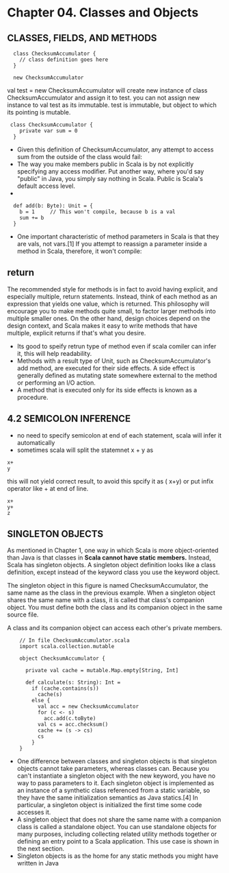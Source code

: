# Chapter 04. Classes and Objects

## CLASSES, FIELDS, AND METHODS

```
  class ChecksumAccumulator {
    // class definition goes here
  }

  new ChecksumAccumulator
```

val test = new ChecksumAccumulator will create new instance of class ChecksumAccumulator and assign it to test.
you can not assign new instance to val test as its immutable.
test is immutable, but object to which its pointing is mutable.

```
 class ChecksumAccumulator {
    private var sum = 0
  }
```
* Given this definition of ChecksumAccumulator, any attempt to access sum from the outside of the class would fail:
* The way you make members public in Scala is by not explicitly specifying any access modifier. Put another way, where you'd say "public" in Java, you simply say nothing in Scala. Public is Scala's default access level.
* 


```
  def add(b: Byte): Unit = {
    b = 1     // This won't compile, because b is a val
    sum += b
  }
```
* One important characteristic of method parameters in Scala is that they are vals, not vars.[1] If you attempt to reassign a parameter inside a method in Scala, therefore, it won't compile:

## return 
The recommended style for methods is in fact to avoid having explicit, and especially multiple, return statements. 
Instead, think of each method as an expression that yields one value, which is returned. This philosophy will encourage you to make methods quite small, to factor larger methods into multiple smaller ones. 
On the other hand, design choices depend on the design context, and Scala makes it easy to write methods that have multiple, explicit returns if that's what you desire.

* Its good to speify retrun type of method even if scala comiler can infer it, this will help readability.
* Methods with a result type of Unit, such as ChecksumAccumulator's add method, are executed for their side effects. A side effect is generally defined as mutating state somewhere external to the method or performing an I/O action. 
* A method that is executed only for its side effects is known as a procedure.


## 4.2 SEMICOLON INFERENCE
* no need to specify semicolon at end of each statement, scala will infer it automatically
* sometimes scala will split the statemnet x + y 
as 
```
x+
y 
```
this will not yield correct result, to avoid this spcify it as ( x+y) or put infix operator like + at end of line.

```
x+
y+ 
z
```








## SINGLETON OBJECTS

As mentioned in Chapter 1, one way in which Scala is more object-oriented than Java is that classes in **Scala cannot have static members.** Instead, Scala has singleton objects. A singleton object definition looks like a class definition, except instead of the keyword class you use the keyword object.

The singleton object in this figure is named ChecksumAccumulator, the same name as the class in the previous example. When a singleton object shares the same name with a class, it is called that class's companion object. You must define both the class and its companion object in the same source file.

A class and its companion object can access each other's private members.


```
    // In file ChecksumAccumulator.scala
    import scala.collection.mutable
  
    object ChecksumAccumulator {
  
      private val cache = mutable.Map.empty[String, Int]
  
      def calculate(s: String): Int = 
        if (cache.contains(s))
          cache(s)
        else {
          val acc = new ChecksumAccumulator
          for (c <- s)
            acc.add(c.toByte)
          val cs = acc.checksum()
          cache += (s -> cs)
          cs
        }
    }
```

* One difference between classes and singleton objects is that singleton objects cannot take parameters, whereas classes can. Because you can't instantiate a singleton object with the new keyword, you have no way to pass parameters to it. Each singleton object is implemented as an instance of a synthetic class referenced from a static variable, so they have the same initialization semantics as Java statics.[4] In particular, a singleton object is initialized the first time some code accesses it.
* A singleton object that does not share the same name with a companion class is called a standalone object. You can use standalone objects for many purposes, including collecting related utility methods together or defining an entry point to a Scala application. This use case is shown in the next section.
* Singleton objects is as the home for any static methods you might have written in Java








